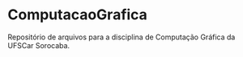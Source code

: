 # ComputacaoGrafica
Repositório de arquivos para a disciplina de Computação Gráfica da UFSCar Sorocaba.
